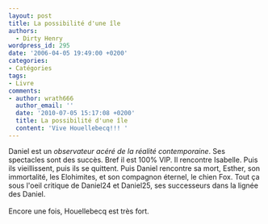 ```yaml
---
layout: post
title: La possibilité d'une île
authors:
  - Dirty Henry
wordpress_id: 295
date: '2006-04-05 19:49:00 +0200'
categories:
- Catégories
tags:
- Livre
comments:
- author: wrath666
  author_email: ''
  date: '2010-07-05 15:17:08 +0200'
  title: La possibilité d'une île
  content: 'Vive Houellebecq!!! '
---
```

Daniel est un <span style="font-style:italic;">observateur acéré de la réalité contemporaine</span>. Ses spectacles sont des succès. Bref il est 100% VIP. Il rencontre Isabelle. Puis ils vieillissent, puis ils se quittent. Puis Daniel rencontre sa mort, Esther, son immortalité, les Elohimites, et son compagnon éternel, le chien Fox. Tout ça sous l'oeil critique de Daniel24 et Daniel25, ses successeurs dans la lignée des Daniel.<br /><br />Encore une fois, Houellebecq est très fort.
